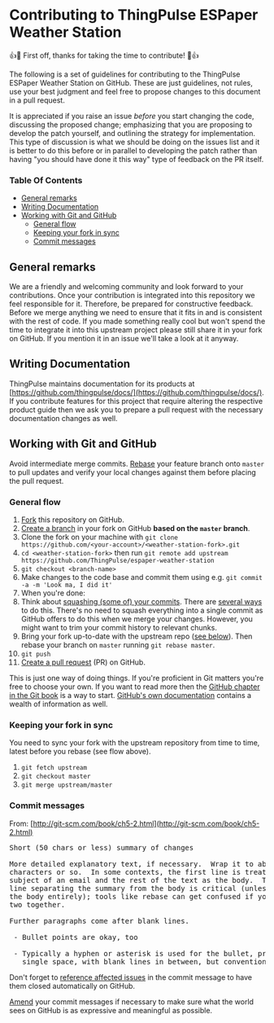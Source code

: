 # Contributing to ThingPulse ESPaper Weather Station

:+1::tada: First off, thanks for taking the time to contribute! :tada::+1:

The following is a set of guidelines for contributing to the ThingPulse ESPaper Weather Station on GitHub. These are just guidelines, not rules, use your best judgment and feel free to propose changes to this document in a pull request.

It is appreciated if you raise an issue _before_ you start changing the code, discussing the proposed change; emphasizing that you are proposing to develop the patch yourself, and outlining the strategy for implementation. This type of discussion is what we should be doing on the issues list and it is better to do this before or in parallel to developing the patch rather than having "you should have done it this way" type of feedback on the PR itself.

### Table Of Contents
* [General remarks](#general-remarks)
* [Writing Documentation](#writing-documentation)
* [Working with Git and GitHub](#working-with-git-and-github)
  * [General flow](#general-flow)
  * [Keeping your fork in sync](#keeping-your-fork-in-sync)
  * [Commit messages](#commit-messages)

## General remarks
We are a friendly and welcoming community and look forward to your contributions. Once your contribution is integrated into this repository we feel responsible for it. Therefore, be prepared for constructive feedback. Before we merge anything we need to ensure that it fits in and is consistent with the rest of code.
If you made something really cool but won't spend the time to integrate it into this upstream project please still share it in your fork on GitHub. If you mention it in an issue we'll take a look at it anyway.

## Writing Documentation
ThingPulse maintains documentation for its products at [https://github.com/thingpulse/docs/](https://github.com/thingpulse/docs/). If you contribute features for this project that require altering the respective product guide then we ask you to prepare a pull request with the necessary documentation changes as well.

## Working with Git and GitHub

Avoid intermediate merge commits. [Rebase](https://www.atlassian.com/git/tutorials/merging-vs-rebasing) your feature branch onto `master` to pull updates and verify your local changes against them before placing the pull request.

### General flow
1. [Fork](https://help.github.com/articles/fork-a-repo) this repository on GitHub.
1. [Create a branch](https://help.github.com/articles/creating-and-deleting-branches-within-your-repository/#creating-a-branch) in your fork on GitHub **based on the `master` branch**.
1. Clone the fork on your machine with `git clone https://github.com/<your-account>/<weather-station-fork>.git`
1. `cd <weather-station-fork>` then run `git remote add upstream https://github.com/ThingPulse/espaper-weather-station`
1. `git checkout <branch-name>`
1. Make changes to the code base and commit them using e.g. `git commit -a -m 'Look ma, I did it'`
1. When you're done:
 1. Think about [squashing (some of) your commits](http://www.andrewconnell.com/blog/squash-multiple-git-commits-into-one). There are [several ways](http://stackoverflow.com/a/5201642/131929) to do this. There's no need to squash everything into a single commit as GitHub offers to do this when we merge your changes. However, you might want to trim your commit history to relevant chunks.
 1. Bring your fork up-to-date with the upstream repo ([see below](#keeping-your-fork-in-sync)). Then rebase your branch on `master` running `git rebase master`.
1. `git push`
1. [Create a pull request](https://help.github.com/articles/creating-a-pull-request/) (PR) on GitHub.

This is just one way of doing things. If you're proficient in Git matters you're free to choose your own. If you want to read more then the [GitHub chapter in the Git book](http://git-scm.com/book/en/v2/GitHub-Contributing-to-a-Project#The-GitHub-Flow) is a way to start. [GitHub's own documentation](https://help.github.com/categories/collaborating/) contains a wealth of information as well.

### Keeping your fork in sync
You need to sync your fork with the upstream repository from time to time, latest before you rebase (see flow above).

1. `git fetch upstream`
1. `git checkout master`
1. `git merge upstream/master`

### Commit messages

From: [http://git-scm.com/book/ch5-2.html](http://git-scm.com/book/ch5-2.html)
<pre>
Short (50 chars or less) summary of changes

More detailed explanatory text, if necessary.  Wrap it to about 72
characters or so.  In some contexts, the first line is treated as the
subject of an email and the rest of the text as the body.  The blank
line separating the summary from the body is critical (unless you omit
the body entirely); tools like rebase can get confused if you run the
two together.

Further paragraphs come after blank lines.

 - Bullet points are okay, too

 - Typically a hyphen or asterisk is used for the bullet, preceded by a
   single space, with blank lines in between, but conventions vary here
</pre>

Don't forget to [reference affected issues](https://help.github.com/articles/closing-issues-via-commit-messages/) in the commit message to have them closed automatically on GitHub.

[Amend](https://help.github.com/articles/changing-a-commit-message/) your commit messages if necessary to make sure what the world sees on GitHub is as expressive and meaningful as possible.